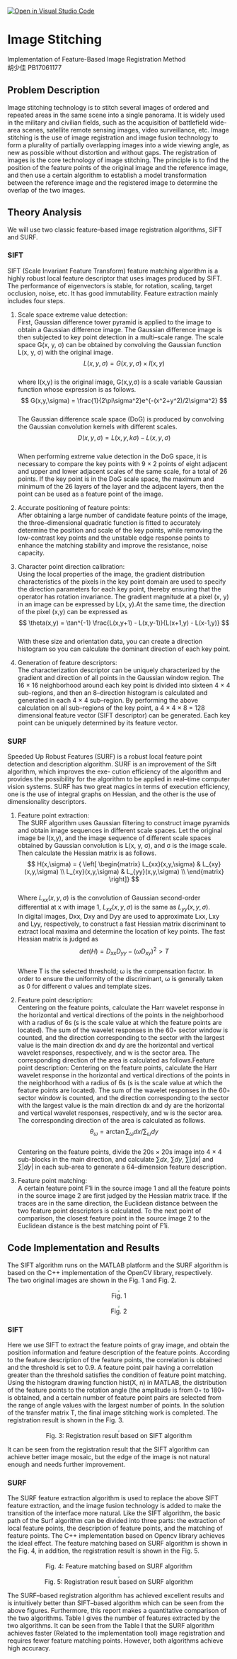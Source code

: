 [![Open in Visual Studio Code](https://classroom.github.com/assets/open-in-vscode-f059dc9a6f8d3a56e377f745f24479a46679e63a5d9fe6f495e02850cd0d8118.svg)](https://classroom.github.com/online_ide?assignment_repo_id=6638949&assignment_repo_type=AssignmentRepo)
# Image Stitching
Implementation of Feature-Based Image Registration Method<br>
胡少佳 PB17061177

## Problem Description
Image stitching technology is to stitch several images of ordered and repeated areas in the same scene into a single panorama. It is widely used in the military and civilian fields, such as the acquisition of battlefield wide-area scenes, satellite remote sensing images, video surveillance, etc. Image stitching is the use of image registration and image fusion technology to form a plurality of partially overlapping images into a wide viewing angle, as new as possible without distortion and without gaps. The registration of images is the core technology of image stitching. The principle is to find the position of the feature points of the original image and the reference image, and then use a certain algorithm to establish a model transformation between the reference image and the registered image to determine the overlap of the two images.

## Theory Analysis
We will use two classic feature–based image registration algorithms, SIFT and SURF.

### SIFT
SIFT (Scale Invariant Feature Transform) feature matching algorithm is a highly robust local feature descriptor that uses images produced by SIFT. The performance of eigenvectors is stable, for rotation, scaling, target occlusion, noise, etc. It has good immutability. Feature extraction mainly includes four steps.

1. Scale space extreme value detection:<br>
First, Gaussian difference tower pyramid is applied to the image to obtain a Gaussian difference image. The Gaussian difference image is then subjected to key point detection in a multi–scale range. The scale space G(x, y, σ) can be obtained by convolving the Gaussian function L(x, y, σ) with the original image.<br>
$$
L(x,y,\sigma) = G(x,y,\sigma) \times I(x,y)
$$
<br>where I(x,y) is the original image, G(x,y,σ) is a scale variable Gaussian function whose expression is as follows.<br>
$$
G(x,y,\sigma) = \frac{1}{2\pi\sigma^2}e^{-(x^2+y^2)/2\sigma^2}
$$
<br>The Gaussian difference scale space (DoG) is produced by convolving the Gaussian convolution kernels with different scales.<br>
$$
D(x,y,\sigma) = L(x,y,k\sigma) - L(x,y,\sigma)
$$
<br>When performing extreme value detection in the DoG space, it is necessary to compare the key points with 9 × 2 points of eight adjacent and upper and lower adjacent scales of the same scale, for a total of 26 points. If the key point is in the DoG scale space, the maximum and minimum of the 26 layers of the layer and the adjacent layers, then the point can be used as a feature point of the image.

2. Accurate positioning of feature points:<br>
After obtaining a large number of candidate feature points of the image, the three–dimensional quadratic function is fitted to accurately determine the position and scale of the key points, while removing the low-contrast key points and the unstable edge response points to enhance the matching stability and improve the resistance, noise capacity.

3. Character point direction calibration:<br>
Using the local properties of the image, the gradient distribution characteristics of the pixels in the key point domain are used to specify the direction parameters for each key point, thereby ensuring that the operator has rotation invariance. The gradient magnitude at a pixel (x, y) in an image can be expressed by L(x, y).At the same time, the direction of the pixel (x,y) can be expressed as<br>
$$
\theta(x,y) = \tan^{-1} \frac{L(x,y+1) - L(x,y-1)}{L(x+1,y) - L(x-1,y)}
$$
<br>With these size and orientation data, you can create a direction histogram so you can calculate the dominant direction of each key point.

4. Generation of feature descriptors:<br>
The characterization descriptor can be uniquely characterized by the gradient and direction of all points in the Gaussian window region. The 16 × 16 neighborhood around each key point is divided into sixteen 4 × 4 sub-regions, and then an 8–direction histogram is calculated and generated in each 4 × 4 sub–region. By performing the above calculation on all sub–regions of the key point, a 4 × 4 × 8 = 128 dimensional feature vector (SIFT descriptor) can be generated. Each key point can be uniquely determined by its feature vector.

### SURF
Speeded Up Robust Features (SURF) is a robust local feature point detection and description algorithm. SURF is an improvement of the Sift algorithm, which improves the exe- cution efficiency of the algorithm and provides the possibility for the algorithm to be applied in real–time computer vision systems. SURF has two great magics in terms of execution efficiency, one is the use of integral graphs on Hessian, and the other is the use of dimensionality descriptors.

1. Feature point extraction:<br>
The SURF algorithm uses Gaussian filtering to construct image pyramids and obtain image sequences in different scale spaces. Let the original image be I(x,y), and the image sequence of different scale spaces obtained by Gaussian convolution is L(x, y, σ), and σ is the image scale. Then calculate the Hessian matrix is as follows.<br>
$$
H(x,\sigma) = {
\left[
\begin{matrix}
L_{xx}(x,y,\sigma) & L_{xy}(x,y,\sigma) \\
L_{xy}(x,y,\sigma) & L_{yy}(x,y,\sigma) \\
\end{matrix}
\right]}
$$
<br>Where $L_{xx}(x,y,\sigma)$ is the convolution of Gaussian second-order differential at x with image 1, $L_{xx}(x,y,\sigma)$ is the same as $L_{yy}(x,y,\sigma)$.<br>
In digital images, Dxx, Dxy and Dyy are used to approximate Lxx, Lxy and Lyy, respectively, to construct a fast Hessian matrix discriminant to extract local maxima and determine the location of key points. The fast Hessian matrix is judged as<br>
$$
det(H) = D_{xx}D_{yy} - (\omega D_{xy})^2 > T
$$
<br>Where T is the selected threshold; ω is the compensation factor. In order to ensure the uniformity of the discriminant, ω is generally taken as 0 for different σ values and template sizes.

2. Feature point description:<br>
Centering on the feature points, calculate the Harr wavelet response in the horizontal and vertical directions of the points in the neighborhood with a radius of 6s (s is the scale value at which the feature points are located). The sum of the wavelet responses in the 60◦ sector window is counted, and the direction corresponding to the sector with the largest value is the main direction dx and dy are the horizontal and vertical wavelet responses, respectively, and w is the sector area. The corresponding direction of the area is calculated as follows.Feature point description: Centering on the feature points, calculate the Harr wavelet response in the horizontal and vertical directions of the points in the neighborhood with a radius of 6s (s is the scale value at which the feature points are located). The sum of the wavelet responses in the 60◦ sector window is counted, and the direction corresponding to the sector with the largest value is the main direction dx and dy are the horizontal and vertical wavelet responses, respectively, and w is the sector area. The corresponding direction of the area is calculated as follows.
$$
\theta_{\omega} = \arctan{\sum_{\omega}{dx}/\sum_{\omega}{dy}}
$$
<br>Centering on the feature points, divide the 20s × 20s image into 4 × 4 sub-blocks in the main direction, and calculate $\sum{dx}$, $\sum{dy}$, $\sum{|dx|}$ and $\sum{|dy|}$ in each sub-area to generate a 64–dimension feature description.

3. Feature point matching:<br>
A certain feature point F1i in the source image 1 and all the feature points in the source image 2 are first judged by the Hessian matrix trace. If the traces are in the same direction, the Euclidean distance between the two feature point descriptors is calculated. To the next point of comparison, the closest feature point in the source image 2 to the Euclidean distance is the best matching point of F1i.

## Code Implementation and Results
The SIFT algorithm runs on the MATLAB platform and the SURF algorithm is based on the C++ implementation of the OpenCV library, respectively.<br>
The two original images are shown in the Fig. 1 and Fig. 2.<br>
<p align='center'><img src='./matlab/34.jpg' style='zoom:25%;'></br>Fig. 1</p>
<p align='center'><img src='./matlab/35.jpg' style='zoom:25%;'></br>Fig. 2</p>

### SIFT
Here we use SIFT to extract the feature points of gray image, and obtain the position information and feature description of the feature points. According to the feature description of the feature points, the correlation is obtained and the threshold is set to 0.9. A feature point pair having a correlation greater than the threshold satisfies the condition of feature point matching.<br>
Using the histogram drawing function hist(X, n) in MATLAB, the distribution of the feature points to the rotation angle (the amplitude is from 0◦ to 180◦ is obtained, and a certain number of feature point pairs are selected from the range of angle values with the largest number of points. In the solution of the transfer matrix T, the final image stitching work is completed. The registration result is shown in the Fig. 3.<br>
<p align='center'><img src='./matlab/output.jpg' style='zoom:25%;'></br>Fig. 3: Registration result based on SIFT algorithm</p>
It can be seen from the registration result that the SIFT algorithm can achieve better image mosaic, but the edge of the image is not natural enough and needs further improvement.

### SURF
The SURF feature extraction algorithm is used to replace the above SIFT feature extraction, and the image fusion technology is added to make the transition of the interface more natural. Like the SIFT algorithm, the basic path of the Surf algorithm can be divided into three parts: the extraction of local feature points, the description of feature points, and the matching of feature points. The C++ implementation based on Opencv library achieves the ideal effect. The feature matching based on SURF algorithm is shown in the Fig. 4, in addition, the registration result is shown in the Fig. 5.<br>
<p align='center'><img src='./opencv/first_match.jpg' style='zoom:25%;'></br>Fig. 4: Feature matching based on SURF algorithm</p>
<p align='center'><img src='./opencv/dst.jpg' style='zoom:25%;'></br>Fig. 5: Registration result based on SURF algorithm</p>
The SURF–based registration algorithm has achieved excellent results and is intuitively better than SIFT–based algorithm which can be seen from the above figures. Furthermore, this report makes a quantitative comparison of the two algorithms. Table I gives the number of features extracted by the two algorithms. It can be seen from the Table I that the SURF algorithm achieves faster (Related to the implementation tool) image registration and requires fewer feature matching points. However, both algorithms achieve high accuracy.<br>
